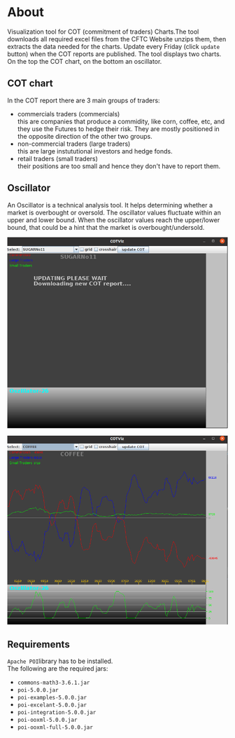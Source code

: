# About
Visualization tool for COT (commitment of traders) Charts.The tool downloads all required excel files from the CFTC Website unzips them, 
then extracts the data needed for the charts. Update every Friday (click ```update``` button) when the COT reports are published. 
The tool displays two charts. On the top the COT chart, on the bottom an oscillator.

## COT chart
In the COT report there are 3 main groups of traders:<br>
- commercials traders (commercials) <br> this are companies that produce a commidity, like corn, coffee, etc, and they use the Futures to hedge their risk. They are mostly positioned in the opposite direction of the other two groups.
- non-commercial traders (large traders) <br>  this are large instututional investors and hedge fonds.
- retail traders (small traders) <br> their positions are too small and hence they don't have to report them.

## Oscillator
An Oscillator is a technical analysis tool. It helps determining whether a market is overbought or oversold. The oscillator values fluctuate within an upper and lower bound. When the oscillator values reach the upper/lower bound, that could be a hint that the market is overbought/undersold.

![picture1](pictures/cot1.png)

![picture2](pictures/cot2.png)

## Requirements
```Apache POI```library has to be installed. <br>
The following are the required jars:
- ```commons-math3-3.6.1.jar```
- ```poi-5.0.0.jar```
- ```poi-examples-5.0.0.jar```
- ```poi-excelant-5.0.0.jar```
- ```poi-integration-5.0.0.jar```
- ```poi-ooxml-5.0.0.jar```
- ```poi-ooxml-full-5.0.0.jar```
